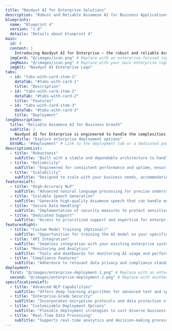 ```yaml
---
title: "Navdyut AI for Enterprise Solutions"
description: "Robust and Reliable Assamese AI for Business Applications"
blueprints:
  name: "Blueprint 4"
  version: "1.0"
  details: "Details about blueprint 4"
main:
  id: 4
  content: |
    Introducing Navdyut AI for Enterprise – the robust and reliable Assamese AI solution designed to meet the demanding needs of business applications. Built with scalability and accuracy at its core, this offering provides the power and dependability required for your most critical projects.
  imgCard: "@/images/icon.png" # Replace with an enterprise-focused logo or image
  imgMain: "@/images/icon.png" # Replace with your main enterprise logo
  imgAlt: "Navdyut AI Enterprise Logo"
tabs:
  - id: "tabs-with-card-item-1"
    dataTab: "#tabs-with-card-1"
    title: "Description"
  - id: "tabs-with-card-item-2"
    dataTab: "#tabs-with-card-2"
    title: "Features"
  - id: "tabs-with-card-item-3"
    dataTab: "#tabs-with-card-3"
    title: "Deployment"
longDescription:
  title: "Reliable Assamese AI for Business Growth"
  subTitle: |
    Navdyut AI for Enterprise is engineered to handle the complexities of business-critical applications, providing the strength and reliability you need for seamless Assamese language integration and enhanced operational efficiency.
  btnTitle: "Explore enterprise deployment options"
  btnURL: "#deployment" # Link to the deployment tab or a dedicated page
descriptionList:
  - title: "Robustness"
    subTitle: "Built with a stable and dependable architecture to handle high volumes of Assamese language processing."
  - title: "Reliability"
    subTitle: "Engineered for consistent performance and uptime, ensuring dependable AI capabilities for your business."
  - title: "Scalability"
    subTitle: "Designed to scale with your business needs, accommodating increasing demands for Assamese language processing."
featuresLeft:
  - title: "High-Accuracy NLP"
    subTitle: "Advanced natural language processing for precise understanding and analysis of Assamese text and speech."
  - title: "Scalable Speech Generation"
    subTitle: "Generate high-quality Assamese speech that can handle enterprise-level demands."
  - title: "Secure Data Handling"
    subTitle: "Implementation of security measures to protect sensitive business data during Assamese language processing."
  - title: "Dedicated Support"
    subTitle: "Access to prioritized support and expertise for enterprise clients."
featuresRight:
  - title: "Custom Model Training (Optional)"
    subTitle: "Opportunities for training the AI model on your specific business data for enhanced accuracy in your domain."
  - title: "API Integration"
    subTitle: "Seamless integration with your existing enterprise systems and applications through robust APIs."
  - title: "Monitoring and Analytics"
    subTitle: "Tools and dashboards for monitoring AI usage and performance within your enterprise."
  - title: "Compliance Features"
    subTitle: "Adherence to relevant data privacy and compliance standards."
deployment:
  first: "@/images/enterprise-deployment-1.png" # Replace with an enterprise deployment diagram
  second: "@/images/enterprise-deployment-2.png" # Replace with another deployment diagram
specificationsLeft:
  - title: "Advanced NLP Capabilities"
    subTitle: "Offers deep learning algorithms for advanced text and speech processing."
  - title: "Enterprise-Grade Security"
    subTitle: "Incorporates encryption protocols and data protection standards."
  - title: "Customizable Deployment Options"
    subTitle: "Flexible deployment strategies to suit diverse business environments."
  - title: "Real-Time Data Processing"
    subTitle: "Supports real-time analytics and decision-making processes."
---
```


